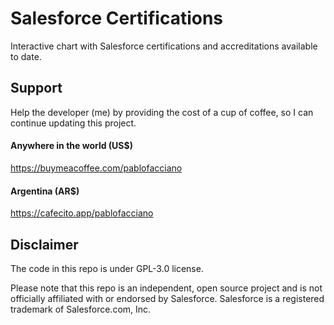 # Salesforce Certifications

Interactive chart with Salesforce certifications and accreditations available to date.

## Support

Help the developer (me) by providing the cost of a cup of coffee,
so I can continue updating this project.

#### Anywhere in the world (US$)
https://buymeacoffee.com/pablofacciano

#### Argentina (AR$)
https://cafecito.app/pablofacciano


## Disclaimer

The code in this repo is under GPL-3.0 license.

Please note that this repo is an independent, open source project and is not officially affiliated with or endorsed by Salesforce. Salesforce is a registered trademark of Salesforce.com, Inc.
